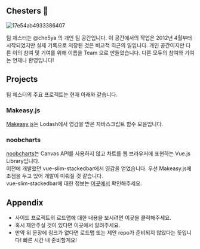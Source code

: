 ## Chesters 👋
![17e54ab4933386407](https://github.com/team-chesters/.github/assets/15936615/a068c2c1-ec6e-4808-ab97-7919194c6b61)

팀 체스터는 @che5ya 의 개인 팀 공간입니다. 이 공간에서의 작업은 2012년 4월부터 시작되었지만 실제 기록으로 저장된 것은 비교적 최근의 일입니다.
개인 공간이지만 다른 이의 참여 및 기여를 위해 이름을 Team 으로 만들었습니다. 다른 모두의 참여와 기여는 언제나 환영입니다!

## Projects
팀 체스터의 주요 프로젝트는 현재 아래와 같습니다.

### Makeasy.js
[Makeasy.js](https://github.com/team-chesters/makeasy)는 Lodash에서 영감을 받은 자바스크립트 함수 모음입니다.

### noobcharts
[noobcharts](https://github.com/team-chesters/noobcharts)는 Canvas API를 사용하지 않고 차트를 웹 브라우저에 표현하는 Vue.js Library입니다.<br />
이전에 개발했던 vue-slim-stackedbar에서 영감을 얻었습니다. 우선 Makeasy.js에 초점을 두고 있어 개발이 미뤄질 것 같습니다. <br />
vue-slim-stackedbar에 대한 정보는 [이곳에서](https://github.com/team-chesters/noobcharts/blob/master/OLD-README.md) 확인해주세요.

## Appendix

* 사이드 프로젝트의 로드맵에 대한 내용을 보시려면 이곳을 클릭해주세요.
* 혹시 제안주실 것이 있다면 이곳에서 알려주세요.
* 만약 위 문장에 링크가 없다면 로드맵 또는 제안 repo가 준비되지 않았다는 뜻입니다! 빠른 시간 내 준비할게요!
